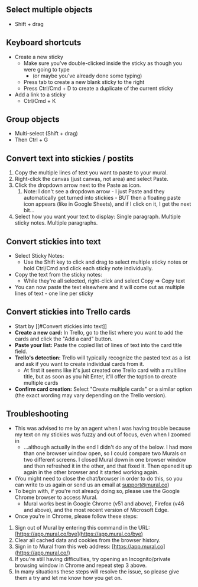 
## Select multiple objects

- Shift + drag
## Keyboard shortcuts

- Create a new sticky
	- Make sure you've double-clicked inside the sticky as though you were going to type 
		- (or maybe you've already done some typing)
	- Press tab to create a new blank sticky to the right
	- Press Ctrl/Cmd + D to create a duplicate of the current sticky
- Add a link to a sticky
	- Ctrl/Cmd + K
## Group objects

- Multi-select (Shift + drag)
- Then Ctrl + G
## Convert text into stickies / postits

1. Copy the multiple lines of text you want to paste to your mural.
2. Right-click the canvas (just canvas, not area) and select Paste.
3. Click the dropdown arrow next to the Paste as icon.
	1. Note: I don't see a dropdown arrow - I just Paste and they automatically get turned into stickies - BUT then a floating paste icon appears (like in Google Sheets), and if I click on it, I get the next bit...
4. Select how you want your text to display: Single paragraph. Multiple sticky notes. Multiple paragraphs.
## Convert stickies into text

- Select Sticky Notes:
	- Use the Shift key to click and drag to select multiple sticky notes or hold Ctrl/Cmd and click each sticky note individually.         
- Copy the text from the sticky notes: 
	- While they're all selected, right-click and select Copy => Copy text
- You can now paste the text elsewhere and it will come out as multiple lines of text - one line per sticky
## Convert stickies into Trello cards

- Start by [[#Convert stickies into text]]
- **Create a new card:** In Trello, go to the list where you want to add the cards and click the "Add a card" button. 
- **Paste your list:** Paste the copied list of lines of text into the card title field. 
- **Trello's detection:** Trello will typically recognize the pasted text as a list and ask if you want to create individual cards from it. 
	- At first it seems like it's just created one Trello card with a multiline title, but as soon as you hit Enter, it'll offer the toption to create multiple cards
- **Confirm card creation:** Select "Create multiple cards" or a similar option (the exact wording may vary depending on the Trello version).
## Troubleshooting

- This was advised to me by an agent when I was having trouble because my text on my stickies was fuzzy and out of focus, even when I zoomed in
	- ...although actually in the end I didn't do any of the below. I had more than one browser window open, so I could compare two Murals on two different screens. I closed Mural down in one browser window and then refreshed it in the other, and that fixed it. Then opened it up again in the other browser and it started working again.
- (You might need to close the chat/browser in order to do this, so you can write to us again or send us an email at [support@mural.co](mailto:support@mural.co))
- To begin with, if you're not already doing so, please use the Google Chrome browser to access Mural. 
	- Mural works best in Google Chrome (v51 and above), Firefox (v46 and above), and the most recent version of Microsoft Edge.﻿﻿ 
- Once you're in Chrome, please follow these steps: 
1. Sign out of Mural by entering this command in the URL: [https://app.mural.co/bye](https://app.mural.co/bye) 
2. Clear all cached data and cookies from the browser history. 
3. Sign in to Mural from this web address: [https://app.mural.co](https://app.mural.co/) 
4. If you're still having difficulties, try opening an Incognito/private browsing window in Chrome and repeat step 3 above. 
5. In many situations these steps will resolve the issue, so please give them a try and let me know how you get on.